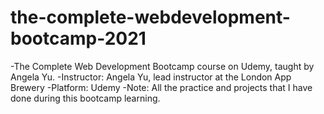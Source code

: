 # the-complete-webdevelopment-bootcamp-2021
 -The Complete Web Development Bootcamp course on Udemy, taught by Angela Yu.
 -Instructor: Angela Yu, lead instructor at the London App Brewery
 -Platform: Udemy
 -Note: All the practice and projects that I have done during this bootcamp learning.
